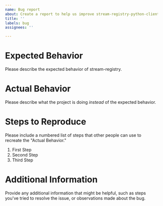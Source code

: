 ```yaml
---
name: Bug report
about: Create a report to help us improve stream-registry-python-client
title: ''
labels: bug
assignees: ''

---
```


# Expected Behavior

Please describe the expected behavior of stream-registry.

# Actual Behavior

Please describe what the project is doing _instead_ of the
expected behavior.

# Steps to Reproduce

Please include a numbered list of steps that other people can 
use to recreate the "Actual Behavior."

1. First Step
2. Second Step
3. Third Step

# Additional Information

Provide any additional information that might be helpful,
such as steps you've tried to resolve the issue, 
or observations made about the bug.